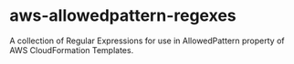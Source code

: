 # aws-allowedpattern-regexes
A collection of Regular Expressions for use in AllowedPattern property of AWS CloudFormation Templates.
